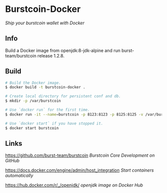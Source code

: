 # Burstcoin-Docker

*Ship your burstcoin wallet with Docker*

## Info
Build a Docker image from openjdk:8-jdk-alpine and run burst-team/burstcoin release 1.2.8.

## Build

```sh
# Build the Docker image.
$ docker build -t burstcoin-docker .

# Create local directory for persistent conf and db.
$ mkdir -p /var/burstcoin

# Use `docker run` for the first time.
$ docker run -it --name=burstcoin -p 8123:8123 -p 8125:8125 -v /var/burstcoin:/data burstcoin-docker

# Use `docker start` if you have stopped it.
$ docker start burstcoin
```

## Links

https://github.com/burst-team/burstcoin *Burstcoin Core Development on GitHub*

https://docs.docker.com/engine/admin/host_integration *Start containers automatically*

https://hub.docker.com/r/_/openjdk/ *openjdk image on Docker Hub*
